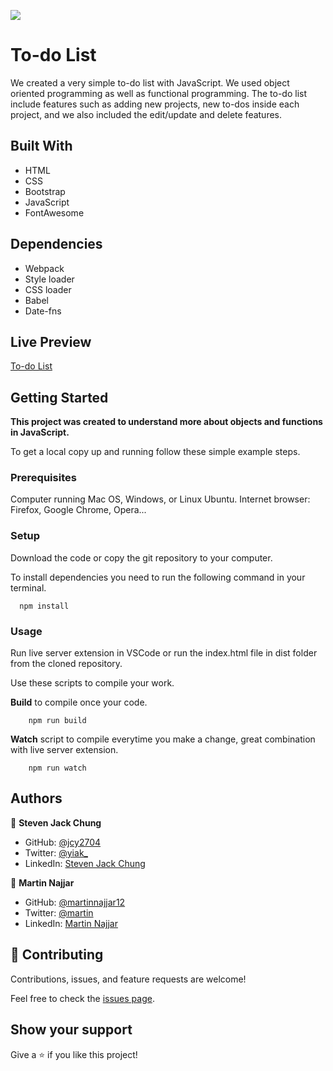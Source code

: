 ![](https://img.shields.io/badge/Microverse-blueviolet)

# To-do List

We created a very simple to-do list with JavaScript. We used object oriented programming as well as functional programming. The to-do list include features such as adding new projects, new to-dos inside each project, and we also included the edit/update and delete features.

## Built With

- HTML
- CSS
- Bootstrap
- JavaScript
- FontAwesome

## Dependencies

- Webpack
- Style loader
- CSS loader
- Babel
- Date-fns

## Live Preview

[To-do List](https://rawcdn.githack.com/martinnajjar12/to-do-list/089ce4f2866ad117cd0d17cb8dee20349fa8fcbb/dist/index.html)

## Getting Started

**This project was created to understand more about objects and functions in JavaScript.**

To get a local copy up and running follow these simple example steps.

### Prerequisites

Computer running Mac OS, Windows, or Linux Ubuntu.
Internet browser: Firefox, Google Chrome, Opera...

### Setup

Download the code or copy the git repository to your computer.

To install dependencies you need to run the following command in your terminal.

```
  npm install
```

### Usage

Run live server extension in VSCode or run the index.html file in dist folder from the cloned repository.

Use these scripts to compile your work.

**Build** to compile once your code.

```
    npm run build
```

**Watch** script to compile everytime you make a change, great combination with live server extension.

```
    npm run watch
```

## Authors

👤 **Steven Jack Chung**

- GitHub: [@jcy2704](https://github.com/jcy2704)
- Twitter: [@yiak\_](https://twitter.com/yiak_)
- LinkedIn: [Steven Jack Chung](https://linkedin.com/in/stevenjchung)

👤 **Martin Najjar**

- GitHub: [@martinnajjar12](https://github.com/martinnajjar12)
- Twitter: [@martin](https://twitter.com/martin_najjar)
- LinkedIn: [Martin Najjar](https://www.linkedin.com/in/martinnajjar12/)

## 🤝 Contributing

Contributions, issues, and feature requests are welcome!

Feel free to check the [issues page](https://github.com/jcy2704/library/issues).

## Show your support

Give a ⭐️ if you like this project!
